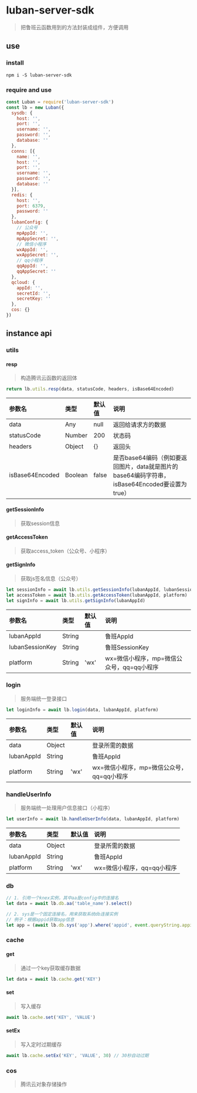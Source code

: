 # luban-server-sdk

> 把鲁班云函数用到的方法封装成组件，方便调用

## use

### install

`npm i -S luban-server-sdk`

### require and use

```javascript
const Luban = require('luban-server-sdk')
const lb = new Luban({
  sysdb: {
    host: '',
    port: '',
    username: '',
    password: '',
    database: ''
  },
  conns: [{
    name: '',
    host: '',
    port: '',
    username: '',
    password: '',
    database: ''
  }],
  redis: {
    host: '',
    port: 6379,
    password: ''
  },
  lubanConfig: {
    // 公众号
    mpAppId: '',
    mpAppSecret: '',
    // 微信小程序
    wxAppId: '',
    wxAppSecret: '',
    // qq小程序
    qqAppId: '',
    qqAppSecret: ''
  },
  qcloud: {
    appId: '',
    secretId: '',
    secretKey: ''
  },
  cos: {}
})
```

## instance api

### utils

#### resp

> 构造腾讯云函数的返回体

```javascript
return lb.utils.resp(data, statusCode, headers, isBase64Encoded)
```
|参数名|类型|默认值|说明|
|:-----|:-----|:-----|:-----|
|data|Any|null|返回给请求方的数据|
|statusCode|Number|200|状态码|
|headers|Object|{}|返回头|
|isBase64Encoded|Boolean|false|是否base64编码（例如要返回图片，data就是图片的base64编码字符串，isBase64Encoded要设置为true）|

#### getSessionInfo

> 获取session信息

#### getAccessToken

> 获取access_token（公众号、小程序）

#### getSignInfo

> 获取js签名信息（公众号）

```javascript
let sessionInfo = await lb.utils.getSessionInfo(lubanAppId, lubanSessionKey)
let accessToken = await lb.utils.getAccessToken(lubanAppId, platform)
let signInfo = await lb.utils.getSignInfo(lubanAppId)
```
|参数名|类型|默认值|说明|
|:-----|:-----|:-----|:-----|
|lubanAppId|String||鲁班AppId|
|lubanSessionKey|String||鲁班SessionKey|
|platform|String|'wx'|wx=微信小程序，mp=微信公众号，qq=qq小程序|

### login

> 服务端统一登录接口

```javascript
let loginInfo = await lb.login(data, lubanAppId, platform)
```
|参数名|类型|默认值|说明|
|:-----|:-----|:-----|:-----|
|data|Object||登录所需的数据|
|lubanAppId|String||鲁班AppId|
|platform|String|'wx'|wx=微信小程序，mp=微信公众号，qq=qq小程序|


### handleUserInfo

> 服务端统一处理用户信息接口（小程序）

```javascript
let userInfo = await lb.handleUserInfo(data, lubanAppId, platform)
```
|参数名|类型|默认值|说明|
|:-----|:-----|:-----|:-----|
|data|Object||登录所需的数据|
|lubanAppId|String||鲁班AppId|
|platform|String|'wx'|wx=微信小程序，qq=qq小程序|

### db

```javascript
// 1. 引用一个knex实例，其中aa是config中的连接名
let data = await lb.db.aa('table_name').select()

// 2. sys是一个固定连接名，用来获取系统db连接实例
// 例子：根据appid获取app信息
let app = (await lb.db.sys('app').where('appid', event.queryString.appid))[0]
```

### cache

#### get

> 通过一个key获取缓存数据

```javascript
let data = await lb.cache.get('KEY')
```

#### set

> 写入缓存

```javascript
await lb.cache.set('KEY', 'VALUE')
```

#### setEx

> 写入定时过期缓存

```javascript
await lb.cache.setEx('KEY', 'VALUE', 30) // 30秒自动过期
```

### cos

> 腾讯云对象存储操作
